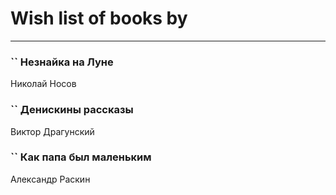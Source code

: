 # Wish list of books by [](https://plus.google.com/u/0/115095777313809768381/)
---

### `` Незнайка на Луне
Николай Носов

### `` Денискины рассказы
Виктор Драгунский

### `` Как папа был маленьким
Александр Раскин

